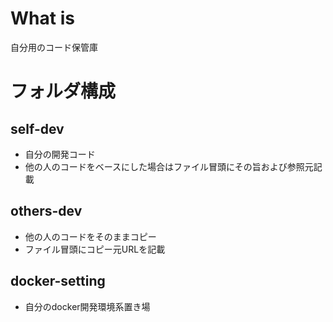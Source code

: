 # What is
自分用のコード保管庫

# フォルダ構成
## self-dev
- 自分の開発コード
- 他の人のコードをベースにした場合はファイル冒頭にその旨および参照元記載

## others-dev
- 他の人のコードをそのままコピー
- ファイル冒頭にコピー元URLを記載

## docker-setting
- 自分のdocker開発環境系置き場
